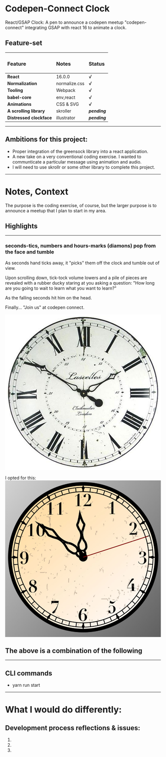 # Codepen-Connect Clock
React/GSAP Clock:
A pen to announce a codepen meetup "codepen-connect" integrating GSAP with react 16 to animate a clock.

## Feature-set

|<h3>Feature</h3>|<h3>Notes</h3>|<h3>Status</h3>|
|:-----------|:-------|:-------|
|**React**|16.0.0|***√***|
|**Normalization**|normalize.css|***√***|
|**Tooling**|Webpack|***√***|
|**babel-core**|env,react|***√***|
|**Animations**|CSS & SVG|***√***|
|**A scrolling library**|skroller|***pending***|
|**Distressed clockface**|illustrator|***pending***|

-----------------
## Ambitions for this project:

+ Proper integration of the greensock library into a react application.
+ A new take on a very conventional coding exercise. I wanted to communticate a particular message using animation and audio.
+ I will need to use skrollr or some other library to complete this project.

-----------------
# Notes, Context

The purpose is the coding exercise, of course, but the larger purpose is to announce a meetup that I plan to start in my area.

## Highlights
-----------------
### seconds-tics, numbers and hours-marks (diamons) pop from the face and tumble

As seconds hand ticks away, it "picks" them off the clock and tumble out of view.

Upon scrolling down, tick-tock volume lowers and a pile of pieces are revealed with a rubber ducky staring at you asking a question: "How long are you going to wait to learn what you want to learn?"

As the falling seconds hit him on the head.

Finally... "Join us" at codepen connect.


![clock](./readmeImg/clock.jpg "clock")

I opted for this:
![Image One](./readmeImg/v1.jpg "First Version")



## The above is a combination of the following



-----------------
## CLI commands

+ yarn run start

-----------------

# What I would do differently:

## Development process reflections & issues:

1.

2. 

3.

